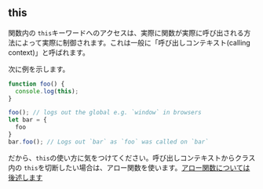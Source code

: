 ## this

関数内の `this`キーワードへのアクセスは、実際に関数が実際に呼び出される方法によって実際に制御されます。これは一般に「呼び出しコンテキスト(calling context)」と呼ばれます。

次に例を示します。

```ts
function foo() {
  console.log(this);
}

foo(); // logs out the global e.g. `window` in browsers
let bar = {
  foo
}
bar.foo(); // Logs out `bar` as `foo` was called on `bar`
```

だから、`this`の使い方に気をつけてください。呼び出しコンテキストからクラス内の `this`を切断したい場合は、アロー関数を使います。[アロー関数については後述します](../arrow-functions.md)
